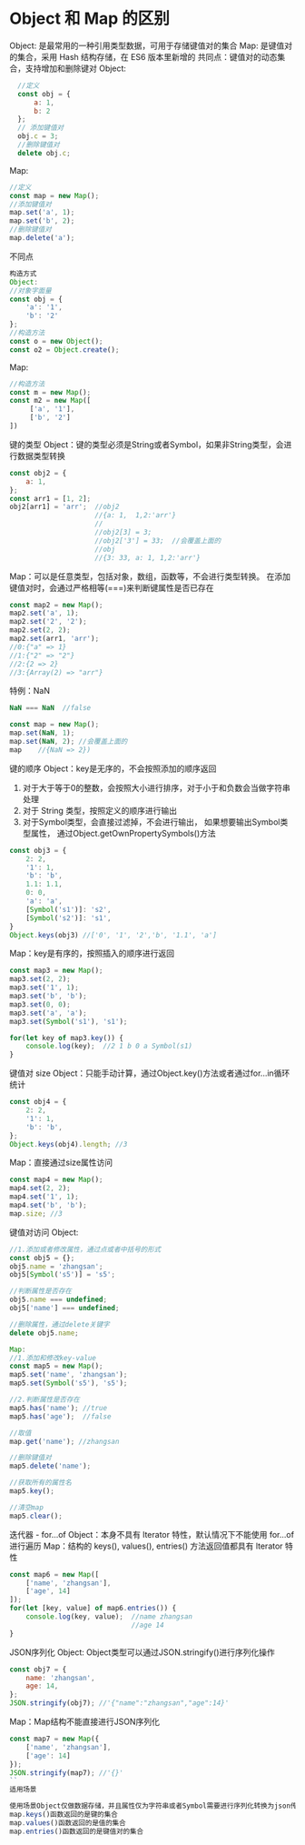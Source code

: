 Object 和 Map 的区别
===================
Object: 是最常用的一种引用类型数据，可用于存储键值对的集合
Map: 是键值对的集合，采用 Hash 结构存储，在 ES6 版本里新增的
共同点：键值对的动态集合，支持增加和删除键对
Object: 

```JavaScript
  //定义
  const obj = {
      a: 1,
      b: 2
  };
  // 添加键值对
  obj.c = 3;
  //删除键值对
  delete obj.c;
```

Map:
```JavaScript
//定义
const map = new Map();
//添加键值对
map.set('a', 1);
map.set('b', 2);
//删除键值对
map.delete('a');
```

不同点

```JavaScript
构造方式
Object:
//对象字面量
const obj = {
    'a': '1',
    'b': '2'
};
//构造方法
const o = new Object();
const o2 = Object.create();
```

Map:

```JavaScript
//构造方法
const m = new Map();
const m2 = new Map([
     ['a', '1'],
     ['b', '2']   
])
```

键的类型
Object：键的类型必须是String或者Symbol，如果非String类型，会进行数据类型转换

```JavaScript
const obj2 = {
    a: 1,
};
const arr1 = [1, 2];
obj2[arr1] = 'arr';  //obj2
                     //{a: 1,  1,2:'arr'}
                     //
                     //obj2[3] = 3;
                     //obj2['3'] = 33;  //会覆盖上面的
                     //obj
                     //{3: 33, a: 1, 1,2:'arr'}  
```
                     
Map：可以是任意类型，包括对象，数组，函数等，不会进行类型转换。
在添加键值对时，会通过严格相等(===)来判断键属性是否已存在

```JavaScript
const map2 = new Map();
map2.set('a', 1);
map2.set('2', '2');
map2.set(2, 2);
map2.set(arr1, 'arr');
//0:{"a" => 1}
//1:{"2" => "2"}
//2:{2 => 2}
//3:{Array(2) => "arr"}
```

特例：NaN
```JavaScript
NaN === NaN  //false

const map = new Map();
map.set(NaN, 1);
map.set(NaN, 2); //会覆盖上面的
map    //{NaN => 2})
```

键的顺序
Object：key是无序的，不会按照添加的顺序返回
1. 对于大于等于0的整数，会按照大小进行排序，对于小于和负数会当做字符串处理
2. 对于 String 类型，按照定义的顺序进行输出
3. 对于Symbol类型，会直接过滤掉，不会进行输出，
如果想要输出Symbol类型属性，
通过Object.getOwnPropertySymbols()方法

```JavaScript
const obj3 = {
    2: 2,
    '1': 1,
    'b': 'b',
    1.1: 1.1,
    0: 0,
    'a': 'a',
    [Symbol('s1')]: 's2',
    [Symbol('s2')]: 's1',
}
Object.keys(obj3) //['0', '1', '2','b', '1.1', 'a']
```

Map：key是有序的，按照插入的顺序进行返回

```JavaScript
const map3 = new Map();
map3.set(2, 2);
map3.set('1', 1);
map3.set('b', 'b');
map3.set(0, 0);
map3.set('a', 'a');
map3.set(Symbol('s1'), 's1');

for(let key of map3.key()) {
    console.log(key);  //2 1 b 0 a Symbol(s1)
}
```

键值对 size
Object：只能手动计算，通过Object.key()方法或者通过for...in循环统计
```JavaScript
const obj4 = {
    2: 2,
    '1': 1,
    'b': 'b',
};
Object.keys(obj4).length; //3
```

Map：直接通过size属性访问
```JavaScript
const map4 = new Map();
map4.set(2, 2);
map4.set('1', 1);
map4.set('b', 'b');
map.size; //3
```

键值对访问
Object:

```JavaScript
//1.添加或者修改属性，通过点或者中括号的形式
const obj5 = {};
obj5.name = 'zhangsan';
obj5[Symbol('s5')] = 's5';

//判断属性是否存在
obj5.name === undefined;
obj5['name'] === undefined;

//删除属性，通过delete关键字
delete obj5.name;
```

```JavaScript
Map:
//1.添加和修改key-value
const map5 = new Map();
map5.set('name', 'zhangsan');
map5.set(Symbol('s5'), 's5');

//2.判断属性是否存在
map5.has('name'); //true
map5.has('age');  //false

//取值
map.get('name'); //zhangsan

//删除键值对
map5.delete('name');

//获取所有的属性名
map5.key();

//清空map
map5.clear();
```

迭代器 - for...of
Object：本身不具有 lterator 特性，默认情况下不能使用 for...of 进行遍历
Map：结构的 keys(), values(), entries() 方法返回值都具有 lterator 特性
```JavaScript
const map6 = new Map([
    ['name', 'zhangsan'],
    ['age', 14]
]);
for(let [key, value] of map6.entries()) {
    console.log(key, value);  //name zhangsan
                              //age 14
}
```
JSON序列化
Object: Object类型可以通过JSON.stringify()进行序列化操作
```JavaScript
const obj7 = {
    name: 'zhangsan',
    age: 14,
};
JSON.stringify(obj7); //'{"name":"zhangsan","age":14}'
```
Map：Map结构不能直接进行JSON序列化
```JavaScript
const map7 = new Map({
    ['name', 'zhangsan'],
    ['age': 14]
});
JSON.stringify(map7); //'{}'
``
适用场景

使用场景Object仅做数据存储，并且属性仅为字符串或者Symbol需要进行序列化转换为json传输时当做一个对象的实例，需要保留自己的属性和方法时Map会频繁更新和删除键值对时存储大量数据时，尤其是key类型未知的情况下需要频繁进行迭代处理
map.keys()函数返回的是键的集合
map.values()函数返回的是值的集合
map.entries()函数返回的是键值对的集合
